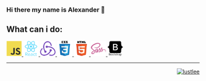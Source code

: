### Hi there my name is Alexander 👋



<h2>What can i do:</h2> 
<a href="https://developer.mozilla.org/en-US/docs/Web/JavaScript" rel="nofollow"> <img src="https://raw.githubusercontent.com/devicons/devicon/master/icons/javascript/javascript-original.svg" alt="javascript" width="40" height="40" style="max-width: 100%;"> </a>
<a href="https://reactjs.org/" rel="nofollow"> <img src="https://raw.githubusercontent.com/devicons/devicon/master/icons/react/react-original-wordmark.svg" alt="react" width="40" height="40" style="max-width: 100%;"> </a>
<a href="https://redux.js.org" rel="nofollow"> <img src="https://raw.githubusercontent.com/devicons/devicon/master/icons/redux/redux-original.svg" alt="redux" width="40" height="40" style="max-width: 100%;"> </a>
<a href="https://www.w3schools.com/css/" rel="nofollow"> <img src="https://raw.githubusercontent.com/devicons/devicon/master/icons/css3/css3-original-wordmark.svg" alt="css3" width="40" height="40" style="max-width: 100%;"> </a>
<a href="https://www.w3.org/html/" rel="nofollow"> <img src="https://raw.githubusercontent.com/devicons/devicon/master/icons/html5/html5-original-wordmark.svg" alt="html5" width="40" height="40" style="max-width: 100%;"> </a>
<a href="https://sass-lang.com" rel="nofollow"> <img src="https://raw.githubusercontent.com/devicons/devicon/master/icons/sass/sass-original.svg" alt="sass" width="40" height="40" style="max-width: 100%;"> </a>
<a href="https://getbootstrap.com" rel="nofollow"> <img src="https://raw.githubusercontent.com/devicons/devicon/master/icons/bootstrap/bootstrap-plain-wordmark.svg" alt="bootstrap" width="40" height="40" style="max-width: 100%;"> </a>
<hr>
<p align="right" dir="auto"> <a target="_blank" rel="noopener noreferrer nofollow" href="https://camo.githubusercontent.com/217b2289f26648a9c53658db3d0addfdcbcef337f9514d3885324adbaa34dbc7/68747470733a2f2f6b6f6d617265762e636f6d2f67687076632f3f757365726e616d653d6c7573746c6565266c6162656c3d50726f66696c65253230766965777326636f6c6f723d306537356236267374796c653d666c6174"><img src="https://camo.githubusercontent.com/217b2289f26648a9c53658db3d0addfdcbcef337f9514d3885324adbaa34dbc7/68747470733a2f2f6b6f6d617265762e636f6d2f67687076632f3f757365726e616d653d6c7573746c6565266c6162656c3d50726f66696c65253230766965777326636f6c6f723d306537356236267374796c653d666c6174" alt="lustlee" data-canonical-src="https://komarev.com/ghpvc/?username=lustlee&amp;label=Profile%20views&amp;color=0e75b6&amp;style=flat" style="max-width: 100%;"></a> </p>


<!--
**Atomico592/Atomico592** is a ✨ _special_ ✨ repository because its `README.md` (this file) appears on your GitHub profile.

Here are some ideas to get you started:

- 🔭 I’m currently working on ...
- 🌱 I’m currently learning ...
- 👯 I’m looking to collaborate on ...
- 🤔 I’m looking for help with ...
- 💬 Ask me about ...
- 📫 How to reach me: ...
- 😄 Pronouns: ...
- ⚡ Fun fact: ...
-->
